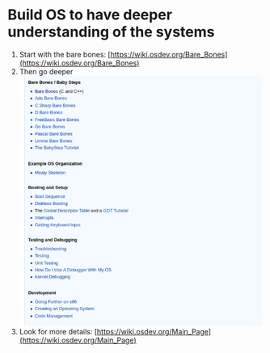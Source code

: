 # Build OS to have deeper understanding of the systems
1. Start with the bare bones: [https://wiki.osdev.org/Bare_Bones](https://wiki.osdev.org/Bare_Bones)
2. Then go deeper
![osdev.png](/pics/osdev.png)
3. Look for more details: [https://wiki.osdev.org/Main_Page](https://wiki.osdev.org/Main_Page)

